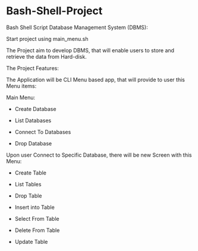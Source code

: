 # Bash-Shell-Project

Bash Shell Script Database Management System (DBMS):

Start project using main_menu.sh

The Project aim to develop DBMS, that will enable users to store and retrieve the data from Hard-disk.

The Project Features:

The Application will be CLI Menu based app, that will provide to user this Menu items:

Main Menu:

- Create Database

- List Databases

- Connect To Databases

- Drop Database

Upon user Connect to Specific Database, there will be new Screen with this Menu:

- Create Table

- List Tables

- Drop Table

- Insert into Table

- Select From Table

- Delete From Table

- Update Table
